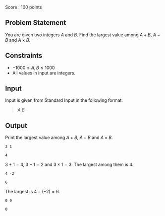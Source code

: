 Score : $100$ points

## Problem Statement

You are given two integers $A$ and $B$.
Find the largest value among $A+B$, $A-B$ and $A \times B$.

## Constraints

- $-1000 \leq A,B \leq 1000$
- All values in input are integers.

## Input

Input is given from Standard Input in the following format:

> $A$ $B$

## Output

Print the largest value among $A+B$, $A-B$ and $A \times B$.

```input1
3 1
```

```output1
4
```

$3+1=4$, $3-1=2$ and $3 \times 1=3$. The largest among them is $4$.

```input2
4 -2
```

```output2
6
```

The largest is $4 - (-2) = 6$.

```input3
0 0
```

```output3
0
```